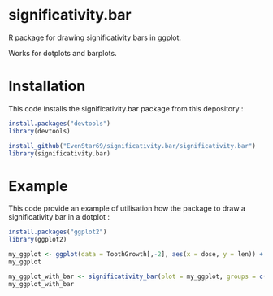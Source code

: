 # significativity.bar

R package for drawing significativity bars in ggplot. 

Works for dotplots and barplots.

# Installation

This code installs the significativity.bar package from this depository :

```r
install.packages("devtools")
library(devtools)

install_github("EvenStar69/significativity.bar/significativity.bar")
library(significativity.bar)
```

# Example

This code provide an example of utilisation how the package to draw a significativity bar in a dotplot :

```r
install.packages("ggplot2")
library(ggplot2)

my_ggplot <- ggplot(data = ToothGrowth[,-2], aes(x = dose, y = len)) + geom_point(color = "lightblue")
my_ggplot

my_ggplot_with_bar <- significativity_bar(plot = my_ggplot, groups = c(1,3), text = "**")
my_ggplot_with_bar
```
